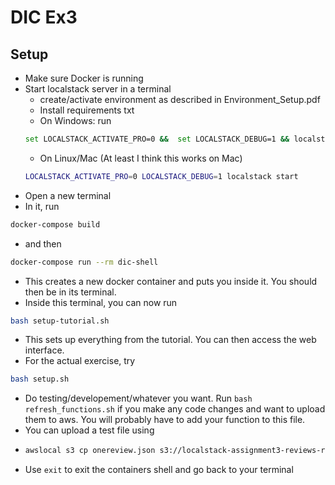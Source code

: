 # DIC Ex3

## Setup

- Make sure Docker is running
- Start localstack server in a terminal
  -  create/activate environment as described in Environment_Setup.pdf
  - Install requirements txt
  -  On Windows: run
  ```bash
  set LOCALSTACK_ACTIVATE_PRO=0 &&  set LOCALSTACK_DEBUG=1 && localstack start
  ```
  - On Linux/Mac (At least I think this works on Mac)
  ```bash
  LOCALSTACK_ACTIVATE_PRO=0 LOCALSTACK_DEBUG=1 localstack start
  ```
- Open a new terminal
- In it, run
```bash
docker-compose build 
```
- and then
```bash
docker-compose run --rm dic-shell
```
- This creates a new docker container and puts you inside it. You should then be in its terminal.
- Inside this terminal, you can now run
```bash
bash setup-tutorial.sh
```
- This sets up everything from the tutorial. You can then access the web interface.
- For the actual exercise, try
```bash
bash setup.sh
```
- Do testing/developement/whatever you want. Run ```bash refresh_functions.sh``` if you make any code changes and want to upload them to aws. You will probably have to add your function to this file.
- You can upload a test file using 
- ```bash
  awslocal s3 cp onereview.json s3://localstack-assignment3-reviews-raw
  ```
- Use ```exit``` to exit the containers shell and go back to your terminal
